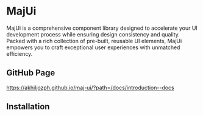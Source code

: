 # MajUi

MajUi is a comprehensive component library designed to accelerate your UI development process while ensuring design consistency and quality.
Packed with a rich collection of pre-built, reusable UI elements, MajUi empowers you to craft exceptional user experiences with unmatched efficiency.

## GitHub Page

https://akhiljozph.github.io/maj-ui/?path=/docs/introduction--docs

## Installation 
